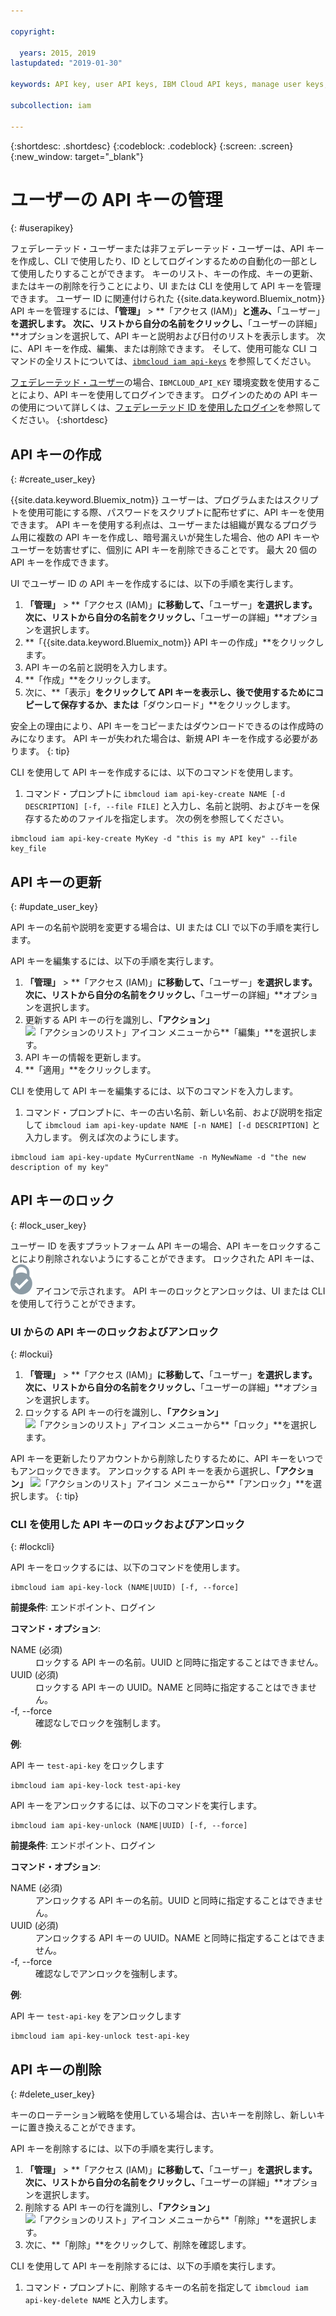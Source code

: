 ```yaml
---

copyright:

  years: 2015, 2019
lastupdated: "2019-01-30"

keywords: API key, user API keys, IBM Cloud API keys, manage user keys, create API key

subcollection: iam

---
```


{:shortdesc: .shortdesc}
{:codeblock: .codeblock}
{:screen: .screen}
{:new_window: target="_blank"}

# ユーザーの API キーの管理
{: #userapikey}

フェデレーテッド・ユーザーまたは非フェデレーテッド・ユーザーは、API キーを作成し、CLI で使用したり、ID としてログインするための自動化の一部として使用したりすることができます。 キーのリスト、キーの作成、キーの更新、またはキーの削除を行うことにより、UI または CLI を使用して API キーを管理できます。 ユーザー ID に関連付けられた {{site.data.keyword.Bluemix_notm}} API キーを管理するには、**「管理」** &gt; **「アクセス (IAM)」**と進み、**「ユーザー」**を選択します。 次に、リストから自分の名前をクリックし、**「ユーザーの詳細」**オプションを選択して、API キーと説明および日付のリストを表示します。 次に、API キーを作成、編集、または削除できます。 そして、使用可能な CLI コマンドの全リストについては、[`ibmcloud iam api-keys`](/docs/cli/reference/ibmcloud?topic=cloud-cli-ibmcloud_commands_iam#ibmcloud_iam_api_keys) を参照してください。

[フェデレーテッド・ユーザー](/docs/account?topic=account-signup#signup)の場合、`IBMCLOUD_API_KEY` 環境変数を使用することにより、API キーを使用してログインできます。 ログインのための API キーの使用について詳しくは、[フェデレーテッド ID を使用したログイン](/docs/iam?topic=iam-federated_id#federated_id)を参照してください。
{:shortdesc}

## API キーの作成
{: #create_user_key}

{{site.data.keyword.Bluemix_notm}} ユーザーは、プログラムまたはスクリプトを使用可能にする際、パスワードをスクリプトに配布せずに、API キーを使用できます。 API キーを使用する利点は、ユーザーまたは組織が異なるプログラム用に複数の API キーを作成し、暗号漏えいが発生した場合、他の API キーやユーザーを妨害せずに、個別に API キーを削除できることです。 最大 20 個の API キーを作成できます。

UI でユーザー ID の API キーを作成するには、以下の手順を実行します。

1. **「管理」** &gt; **「アクセス (IAM)」**に移動して、**「ユーザー」**を選択します。 次に、リストから自分の名前をクリックし、**「ユーザーの詳細」**オプションを選択します。
2. **「{{site.data.keyword.Bluemix_notm}} API キーの作成」**をクリックします。
3. API キーの名前と説明を入力します。
4. **「作成」**をクリックします。
5. 次に、**「表示」**をクリックして API キーを表示し、後で使用するためにコピーして保存するか、または**「ダウンロード」**をクリックします。

安全上の理由により、API キーをコピーまたはダウンロードできるのは作成時のみになります。 API キーが失われた場合は、新規 API キーを作成する必要があります。
{: tip}

CLI を使用して API キーを作成するには、以下のコマンドを使用します。

1. コマンド・プロンプトに `ibmcloud iam api-key-create NAME [-d DESCRIPTION] [-f, --file FILE]` と入力し、名前と説明、およびキーを保存するためのファイルを指定します。 次の例を参照してください。

```
ibmcloud iam api-key-create MyKey -d "this is my API key" --file key_file
```


## API キーの更新
{: #update_user_key}

API キーの名前や説明を変更する場合は、UI または CLI で以下の手順を実行します。

API キーを編集するには、以下の手順を実行します。

1. **「管理」** &gt; **「アクセス (IAM)」**に移動して、**「ユーザー」**を選択します。 次に、リストから自分の名前をクリックし、**「ユーザーの詳細」**オプションを選択します。
2. 更新する API キーの行を識別し、**「アクション」** ![「アクションのリスト」アイコン](../icons/action-menu-icon.svg) メニューから**「編集」**を選択します。
3. API キーの情報を更新します。
4. **「適用」**をクリックします。

CLI を使用して API キーを編集するには、以下のコマンドを入力します。

1. コマンド・プロンプトに、キーの古い名前、新しい名前、および説明を指定して `ibmcloud iam api-key-update NAME [-n NAME] [-d DESCRIPTION]` と入力します。 例えば次のようにします。

```
ibmcloud iam api-key-update MyCurrentName -n MyNewName -d "the new description of my key"
```

## API キーのロック
{: #lock_user_key}

ユーザー ID を表すプラットフォーム API キーの場合、API キーをロックすることにより削除されないようにすることができます。 ロックされた API キーは、![ロック済みアイコン](images/locked.svg "ロック済み") アイコンで示されます。 API キーのロックとアンロックは、UI または CLI を使用して行うことができます。

### UI からの API キーのロックおよびアンロック
{: #lockui}

1. **「管理」** &gt; **「アクセス (IAM)」**に移動して、**「ユーザー」**を選択します。 次に、リストから自分の名前をクリックし、**「ユーザーの詳細」**オプションを選択します。
2. ロックする API キーの行を識別し、**「アクション」** ![「アクションのリスト」アイコン](../icons/action-menu-icon.svg) メニューから**「ロック」**を選択します。

API キーを更新したりアカウントから削除したりするために、API キーをいつでもアンロックできます。 アンロックする API キーを表から選択し、**「アクション」** ![「アクションのリスト」アイコン](../icons/action-menu-icon.svg) メニューから**「アンロック」**を選択します。
{: tip}

### CLI を使用した API キーのロックおよびアンロック
{: #lockcli}

API キーをロックするには、以下のコマンドを使用します。

```
ibmcloud iam api-key-lock (NAME|UUID) [-f, --force]
```

<strong>前提条件</strong>: エンドポイント、ログイン

<strong>コマンド・オプション</strong>:
<dl>
<dt>NAME (必須)</dt>
<dd>ロックする API キーの名前。UUID と同時に指定することはできません。</dd>
<dt>UUID (必須)</dt>
<dd>ロックする API キーの UUID。NAME と同時に指定することはできません。</dd>
<dt>-f, --force</dt>
<dd>確認なしでロックを強制します。</dd>
</dl>

<strong>例</strong>:

API キー `test-api-key` をロックします

```
ibmcloud iam api-key-lock test-api-key
```

API キーをアンロックするには、以下のコマンドを実行します。

```
ibmcloud iam api-key-unlock (NAME|UUID) [-f, --force]
```

<strong>前提条件</strong>: エンドポイント、ログイン

<strong>コマンド・オプション</strong>:
<dl>
<dt>NAME (必須)</dt>
<dd>アンロックする API キーの名前。UUID と同時に指定することはできません。</dd>
<dt>UUID (必須)</dt>
<dd>アンロックする API キーの UUID。NAME と同時に指定することはできません。</dd>
<dt>-f, --force</dt>
<dd>確認なしでアンロックを強制します。</dd>
</dl>

<strong>例</strong>:

API キー `test-api-key` をアンロックします

```
ibmcloud iam api-key-unlock test-api-key
```


## API キーの削除
{: #delete_user_key}

キーのローテーション戦略を使用している場合は、古いキーを削除し、新しいキーに置き換えることができます。

API キーを削除するには、以下の手順を実行します。

1. **「管理」** &gt; **「アクセス (IAM)」**に移動して、**「ユーザー」**を選択します。 次に、リストから自分の名前をクリックし、**「ユーザーの詳細」**オプションを選択します。
2. 削除する API キーの行を識別し、**「アクション」** ![「アクションのリスト」アイコン](../icons/action-menu-icon.svg) メニューから**「削除」**を選択します。
3. 次に、**「削除」**をクリックして、削除を確認します。

CLI を使用して API キーを削除するには、以下の手順を実行します。
1. コマンド・プロンプトに、削除するキーの名前を指定して `ibmcloud iam api-key-delete NAME` と入力します。
